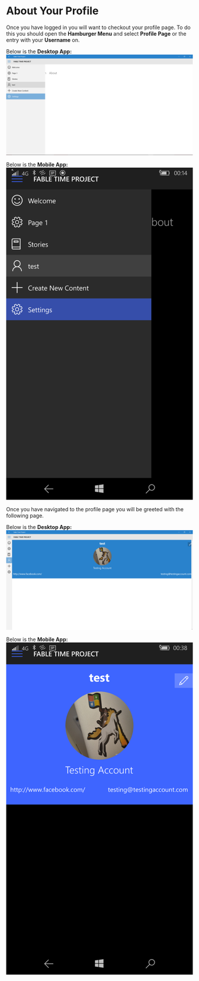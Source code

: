 # About Your Profile

Once you have logged in you will want to checkout your profile page. To do this you should open the **Hamburger Menu** and select **Profile Page** or the entry with your **Username** on.

Below is the **Desktop App:**
![Going from Settings to Profile Page](images/desktop/Settings_Ham.png)

Below is the **Mobile App:**
![Going from Settings to Profile Page](images/mobile/wp_ss_20160217_0002.png)

Once you have navigated to the profile page you will be greeted with the following page.

Below is the **Desktop App:**
![Profile Page](images/desktop/profile_new.png)

Below is the **Mobile App:**
![Profile Page](images/mobile/wp_ss_20160217_0004.png)